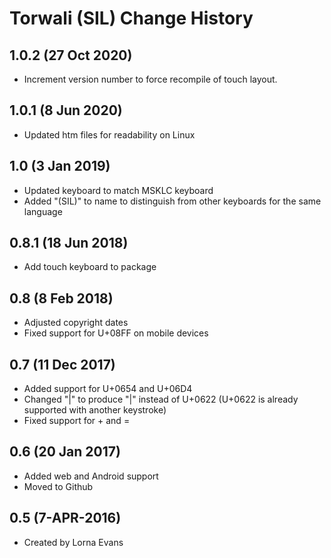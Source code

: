 Torwali (SIL) Change History
=======================

1.0.2 (27 Oct 2020)
-------------------
* Increment version number to force recompile of touch layout.

1.0.1 (8 Jun 2020)
-------------------
* Updated htm files for readability on Linux

1.0 (3 Jan 2019)
-----------------
* Updated keyboard to match MSKLC keyboard
* Added "(SIL)" to name to distinguish from other keyboards for the same language

0.8.1 (18 Jun 2018)
-----------------
* Add touch keyboard to package

0.8 (8 Feb 2018)
-----------------
* Adjusted copyright dates
* Fixed support for U+08FF on mobile devices

0.7 (11 Dec 2017)
-----------------
* Added support for U+0654 and U+06D4
* Changed "|" to produce "|" instead of U+0622 (U+0622 is already supported with another keystroke)
* Fixed support for + and =

0.6 (20 Jan 2017)
-----------------

* Added web and Android support
* Moved to Github


0.5 (7-APR-2016)
-----------------
* Created by Lorna Evans
